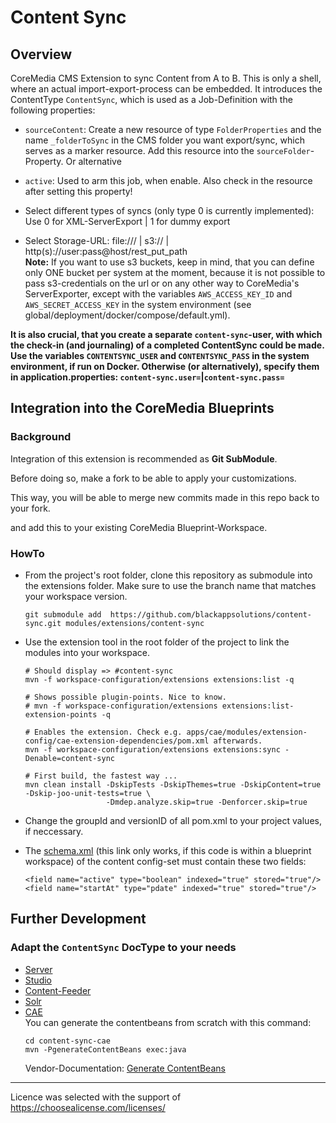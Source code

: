 # Content Sync

## Overview
CoreMedia CMS Extension to sync Content from A to B.
This is only a shell, where an actual import-export-process can be embedded. It introduces the ContentType `ContentSync`,
which is used as a Job-Definition with the following properties:

  * `sourceContent`: Create a new resource of type `FolderProperties` and the name `_folderToSync` in the CMS folder you 
    want export/sync, which serves as a marker resource. Add this resource into the `sourceFolder`-Property. Or alternative
    
  * `active`: Used to arm this job, when enable. Also check in the resource after setting this property!   
  * Select different types of syncs (only type 0 is currently implemented): Use 0 for XML-ServerExport | 1 for dummy export
  * Select Storage-URL: file:/// | s3:// | http(s)://user:pass@host/rest_put_path<br>
  **Note:** If you want to use s3 buckets, keep in mind, that you can define only ONE bucket per system at the moment, 
    because it is not possible to pass s3-credentials on the url or on any other way to CoreMedia's ServerExporter, 
    except with the variables `AWS_ACCESS_KEY_ID` and `AWS_SECRET_ACCESS_KEY` in the system environment 
    (see global/deployment/docker/compose/default.yml).
                                                                                                  
  **It is also crucial, that you create a separate `content-sync`-user, with which the check-in (and journaling) of a
  completed ContentSync could be made. Use the variables `CONTENTSYNC_USER` and `CONTENTSYNC_PASS` in the system 
  environment, if run on Docker. Otherwise (or alternatively), specify them in application.properties: `content-sync.user=`|`content-sync.pass=`**  

## Integration into the CoreMedia Blueprints

### Background

Integration of this extension is recommended as **Git SubModule**.
                                                  
Before doing so, make a fork to be able to apply your customizations.

This way, you will be able to merge new commits made in this repo back to your fork.

and add this to your existing CoreMedia Blueprint-Workspace.
 
### HowTo

- From the project's root folder, clone this repository as submodule into the extensions folder. Make sure to use the branch name that matches your workspace version. 
    ```
    git submodule add  https://github.com/blackappsolutions/content-sync.git modules/extensions/content-sync
    ```

- Use the extension tool in the root folder of the project to link the modules into your workspace.
    ```                                                          
    # Should display => #content-sync
    mvn -f workspace-configuration/extensions extensions:list -q
  
    # Shows possible plugin-points. Nice to know.
    # mvn -f workspace-configuration/extensions extensions:list-extension-points -q
    
    # Enables the extension. Check e.g. apps/cae/modules/extension-config/cae-extension-dependencies/pom.xml afterwards. 
    mvn -f workspace-configuration/extensions extensions:sync -Denable=content-sync
  
    # First build, the fastest way ... 
    mvn clean install -DskipTests -DskipThemes=true -DskipContent=true -Dskip-joo-unit-tests=true \ 
                      -Dmdep.analyze.skip=true -Denforcer.skip=true
    ```
- Change the groupId and versionID of all pom.xml to your project values, if neccessary.

- The [schema.xml](../../modules/search/solr-config/src/main/app/configsets/content/conf/schema.xml) (this link only
works, if this code is within a blueprint workspace) of the content config-set must contain these two fields:
    ```
    <field name="active" type="boolean" indexed="true" stored="true"/>
    <field name="startAt" type="pdate" indexed="true" stored="true"/>
    ```

## Further Development
  
### Adapt the `ContentSync` DocType to your needs

* [Server](content-sync-server/src/main/resources/framework/doctypes/content-sync-doctypes.xml)
* [Studio](content-sync-studio-plugin/src/main/joo/de/bas/contentsync/studio/form/ContentSyncForm.mxml)
* [Content-Feeder](content-sync-contentfeeder/src/main/resources/META-INF/coremedia/component-content-sync-contentfeeder.xml)
* [Solr](../../modules/search/solr-config/src/main/app/configsets/content/conf/schema.xml)
* [CAE](content-sync-cae/src/main/resources/framework/spring/content-sync-contentbeans.xml)<br>
  You can generate the contentbeans from scratch with this command: 
  ```                                 
  cd content-sync-cae
  mvn -PgenerateContentBeans exec:java
  ```
  Vendor-Documentation: [Generate ContentBeans](https://documentation.coremedia.com/cmcc-10/artifacts/2101/webhelp/cae-developer-en/content/GeneratingContentBeans.html)  

---
Licence was selected with the support of https://choosealicense.com/licenses/
                                       
